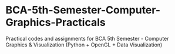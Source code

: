 # BCA-5th-Semester-Computer-Graphics-Practicals
Practical codes and assignments for BCA 5th Semester - Computer Graphics &amp; Visualization (Python + OpenGL + Data Visualization)

